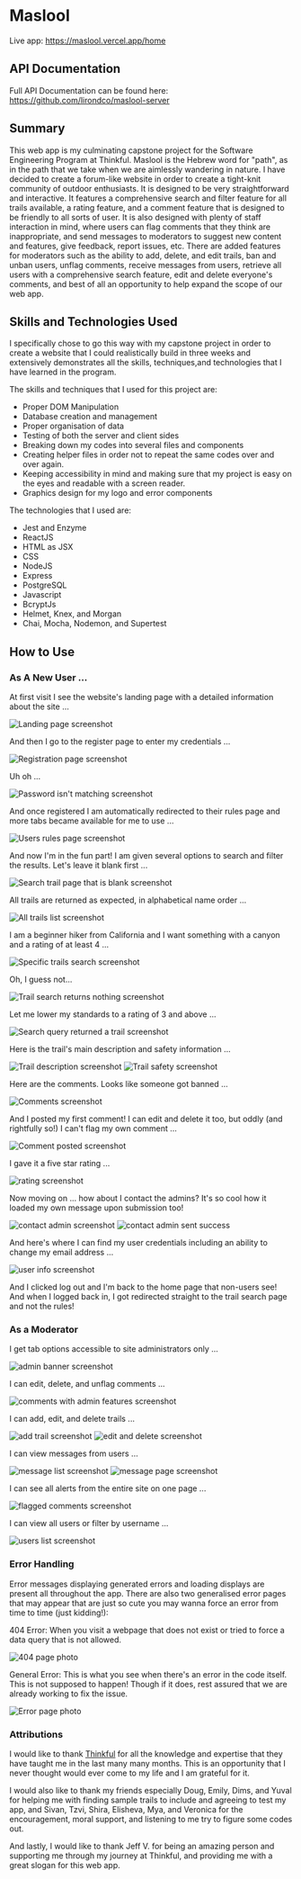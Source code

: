 # Maslool

Live app: https://maslool.vercel.app/home

## API Documentation

Full API Documentation can be found here: https://github.com/lirondco/maslool-server

## Summary

This web app is my culminating capstone project for the Software Engineering Program at Thinkful. Maslool is the Hebrew word for "path", as in the path that we take when we are aimlessly wandering in nature. I have decided to create a forum-like website in order to create a tight-knit community of outdoor enthusiasts. It is designed to be very straightforward and interactive. It features a comprehensive search and filter feature for all trails available, a rating feature, and a comment feature that is designed to be friendly to all sorts of user. It is also designed with plenty of staff interaction in mind, where users can flag comments that they think are inappropriate, and send messages to moderators to suggest new content and features, give feedback, report issues, etc. There are added features for moderators such as the ability to add, delete, and edit trails, ban and unban users, unflag comments, receive messages from users, retrieve all users with a comprehensive search feature, edit and delete everyone's comments, and best of all an opportunity to help expand the scope of our web app.

## Skills and Technologies Used

I specifically chose to go this way with my capstone project in order to create a website that I could realistically build in three weeks and extensively demonstrates all the skills, techniques,and technologies that I have learned in the program.

The skills and techniques that I used for this project are:
* Proper DOM Manipulation
* Database creation and management
* Proper organisation of data
* Testing of both the server and client sides
* Breaking down my codes into several files and components
* Creating helper files in order not to repeat the same codes over and over again.
* Keeping accessibility in mind and making sure that my project is easy on the eyes and readable with a screen reader.
* Graphics design for my logo and error components

The technologies that I used are:
* Jest and Enzyme
* ReactJS
* HTML as JSX
* CSS
* NodeJS
* Express
* PostgreSQL
* Javascript
* BcryptJs
* Helmet, Knex, and Morgan
* Chai, Mocha, Nodemon, and Supertest

## How to Use

### As A New User ... 

At first visit I see the website's landing page with a detailed information about the site ...

![Landing page screenshot](/screenshots/home.png "Landing Page")

And then I go to the register page to enter my credentials ... 

![Registration page screenshot](/screenshots/register.png "Registration Page")

Uh oh ... 

![Password isn't matching screenshot](/screenshots/passwordmatch.png "Password not matching")

And once registered I am automatically redirected to their rules page and more tabs became available for me to use ...

![Users rules page screenshot](/screenshots/welcomeuser.png "User welcome and rules page")

And now I'm in the fun part! I am given several options to search and filter the results. Let's leave it blank first ...

![Search trail page that is blank screenshot](/screenshots/blanksearchtrail.png "Black search form on trails page")

All trails are returned as expected, in alphabetical name order ...

![All trails list screenshot](/screenshots/alltrails.png "All trails list")

I am a beginner hiker from California and I want something with a canyon and a rating of at least 4 ...

![Specific trails search screenshot](/screenshots/searchtrail.png "Searching with specific criteria")

Oh, I guess not... 

![Trail search returns nothing screenshot ](/screenshots/trailnotfound.png "Search result returned empty")

Let me lower my standards to a rating of 3 and above ... 

![Search query returned a trail screenshot](/screenshots/searchreturn.png "Trail search returned a trail")

Here is the trail's main description and safety information ...

![Trail description screenshot](/screenshots/trailmain.png "Trail description page")
![Trail safety screenshot](/screenshots/trailsafety.png "Trail safety page")

Here are the comments. Looks like someone got banned ... 

![Comments screenshot](/screenshots/comments.png "Comments page")

And I posted my first comment! I can edit and delete it too, but oddly (and rightfully so!) I can't flag my own comment ... 

![Comment posted screenshot](/screenshots/postcomment.png "User posted a comment")

I gave it a five star rating ...

![rating screenshot](/screenshots/rating.png "User gave a rating")

Now moving on ... how about I contact the admins? It's so cool how it loaded my own message upon submission too!

![contact admin screenshot](/screenshots/contactadmin.png, "User is writing to admins")
![contact admin sent success](/screenshots/contactadmin.png "User has written to admins")

And here's where I can find my user credentials including an ability to change my email address ...

![user info screenshot](/screenshots/userinfo.png "User info page with user's details")

And I clicked log out and I'm back to the home page that non-users see! And when I logged back in, I got redirected straight to the trail search page and not the rules!

 ### As a Moderator

 I get tab options accessible to site administrators only ...

 ![admin banner screenshot](/screenshots/adminnavs.png "Admin's header with all links")

 I can edit, delete, and unflag comments ... 

 ![comments with admin features screenshot](/screenshots/admincomment.png "Comment but with admin features")

I can add, edit, and delete trails ... 

![add trail screenshot](/screenshots/addtrail.png "Add trail page")
![edit and delete screenshot](/screenshots/edittrail.png "Edit trail landing page")

I can view messages from users ... 

![message list screenshot](/screenshots/messagelist.png "Viewing all messages page")
![message page screenshot](/screenshots/messagepage.png "Viewing a page showing the entirety of just one message")

I can see all alerts from the entire site on one page ...

![flagged comments screenshot](/screenshots/flaggedcomments.png "Viewing all flagged comments")

I can view all users or filter by username ...

![users list screenshot](/screenshots/userslist.png "Users list page showing all users" )

### Error Handling

Error messages displaying generated errors and loading displays are present all throughout the app. There are also two generalised error pages that may appear that are just so cute you may wanna force an error from time to time (just kidding!):

404 Error: When you visit a webpage that does not exist or tried to force a data query that is not allowed. 

![404 page photo](/screenshots/DANGER.png "error page when page is not found")

General Error: This is what you see when there's an error in the code itself. This is not supposed to happen! Though if it does, rest assured that we are already working to fix the issue. 

![Error page photo](/screenshots/error.png "error page when there's a site error")

### Attributions

I would like to thank [Thinkful](https://www.thinkful.com) for all the knowledge and expertise that they have taught me in the last many many months. This is an opportunity that I never thought would ever come to my life and I am grateful for it.

I would also like to thank my friends especially Doug, Emily, Dims, and Yuval for helping me with finding sample trails to include and agreeing to test my app, and Sivan, Tzvi, Shira, Elisheva, Mya, and Veronica for the encouragement, moral support, and listening to me try to figure some codes out.

And lastly, I would like to thank Jeff V. for being an amazing person and supporting me through my journey at Thinkful, and providing me with a great slogan for this web app. 